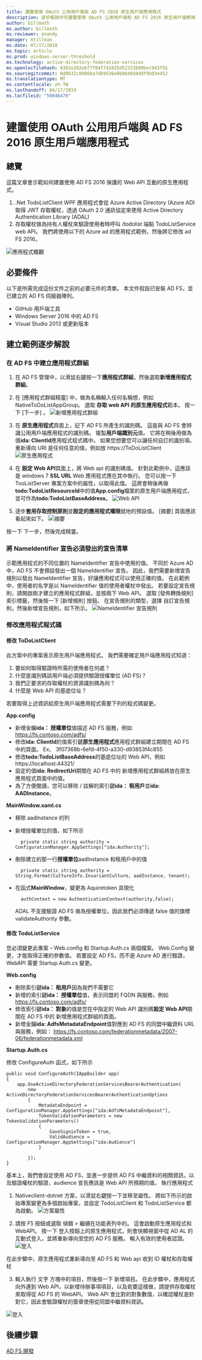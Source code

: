 ```yaml
---
title: 建置使用 OAuth 公用用戶端與 AD FS 2016 原生用戶端應用程式
description: 逐步解說中可建置使用 OAuth 公用用戶端和 AD FS 2016 原生用戶端應用程式的指示
author: billmath
ms.author: billmath
ms.reviewer: anandy
manager: mtillman
ms.date: 07/17/2018
ms.topic: article
ms.prod: windows-server-threshold
ms.technology: active-directory-federation-services
ms.openlocfilehash: 6302e282ebf7f84f741835d52333b99bec945f91
ms.sourcegitcommit: 0d0b32c8986ba7db9536e0b8648d4ddf9b03e452
ms.translationtype: MT
ms.contentlocale: zh-TW
ms.lasthandoff: 04/17/2019
ms.locfileid: "59846479"
---
```

# <a name="build-a-native-client-application-using-oauth-public-clients-with-ad-fs-2016"></a>建置使用 OAuth 公用用戶端與 AD FS 2016 原生用戶端應用程式

## <a name="overview"></a>總覽

這篇文章會示範如何建置使用 AD FS 2016 保護的 Web API 互動的原生應用程式。

1. .Net TodoListClient WPF 應用程式會從 Azure Active Directory (Azure AD) 取得 JWT 存取權杖，透過 OAuth 2.0 通訊協定來使用 Active Directory Authentication Library (ADAL)
2. 存取權杖做為持有人權杖來驗證使用者時呼叫 /todolist 端點 TodoListService web API。
 我們將使用以下的 Azure ad 的應用程式範例，然後將它修改 ad FS 2016。

![應用程式概觀](media/native-client-with-ad-fs-2016/appoverview.png)

## <a name="pre-requisites"></a>必要條件
以下是所需完成這份文件之前的必要元件的清單。 本文件假設已安裝 AD FS，並已建立的 AD FS 伺服器陣列。 

* GitHub 用戶端工具 
* Windows Server 2016 中的 AD FS
* Visual Studio 2013 或更新版本

## <a name="creating-the-sample-walkthrough"></a>建立範例逐步解說

### <a name="create-the-application-group-in-ad-fs"></a>在 AD FS 中建立應用程式群組

1. 在 AD FS 管理中，以滑鼠右鍵按一下**應用程式群組**，然後選取**新增應用程式群組**。

2. 在 [應用程式群組精靈] 中，做為名稱輸入任何名稱想，例如 NativeToDoListAppGroup。 選取 **存取 web API 的原生應用程式**範本。 按一下 [下一步] 。
 ![新增應用程式群組](media/native-client-with-ad-fs-2016/addapplicationgroup1.png)

3. 在 **原生應用程式**頁面上，記下 AD FS 所產生的識別碼。 這是與 AD FS 會辨識公用用戶端應用程式的識別碼。 複製**用戶端識別元**值。 它將在稍後用做為值**ida: ClientId**應用程式程式碼中。 如果您想要您可以讓任何自訂的識別項。 重新導向 URI 是任何任意的值，例如放 https://ToDoListClient![原生應用程式](media/native-client-with-ad-fs-2016/addapplicationgroup2.png)

4. 在 **設定 Web API**頁面上，將 Web api 的識別碼值。 針對此範例中，這應該是 windows 7 **SSL URL** Web 應用程式應在其中執行。 您可以按一下 TooListServer 專案方案中的屬性，以取得此值。 這將會稍後再做**todo:TodoListResourceId**中的值**App.config**檔案的原生用戶端應用程式，並可作為**todo:TodoListBaseAddress**。
![Web API](media/native-client-with-ad-fs-2016/addapplicationgroup3.png)

5. 逐步**套用存取控制原則**並**設定的應用程式權限**就地的預設值。 [摘要] 頁面應該看起來如下。
![摘要](media/native-client-with-ad-fs-2016/addapplicationgroupsummary.png)
 
按一下 下一步，然後完成精靈。

### <a name="add-the-nameidentifier-claim-to-the-list-of-claims-issued"></a>將 NameIdentifier 宣告必須發出的宣告清單
示範應用程式的不同位置的 NameIdentifier 宣告中使用的值。 不同於 Azure AD 中，AD FS 不會預設發出一個 NameIdentifier 宣告。 因此，我們需要新增宣告規則以發出 NameIdentifier 宣告，好讓應用程式可以使用正確的值。 在此範例中，使用者的名字是以 NameIdentifier 值的使用者權杖中發出。
若要設定宣告規則，請開啟剛才建立的應用程式群組，並按兩下 Web API。 選取 [發佈轉換規則] 索引標籤，然後按一下 [新增規則] 按鈕。 在宣告規則的類型，選擇 自訂宣告規則，然後新增宣告規則，如下所示。
![NameIdentifier 宣告規則](media/native-client-with-ad-fs-2016/addnameidentifierclaimrule.png)

### <a name="modify-the-application-code"></a>修改應用程式程式碼

#### <a name="modify-todolistclient"></a>修改 ToDoListClient

此方案中的專案表示原生用戶端應用程式。 我們需要確定用戶端應用程式知道：

1. 要如何取得驗證時所需的使用者在何處？
2. 什麼是識別碼該用戶端必須提供驗證授權單位 (AD FS)？
3. 我們正要求的存取權杖的資源識別碼為何？
4. 什麼是 Web API 的基底位址？

若要取得上述資訊給原生用戶端應用程式需要下列的程式碼變更。

**App.config**

* 新增金鑰**ida： 授權單位**值描述 AD FS 服務，例如 https://fs.contoso.com/adfs/
* 修改**ida: ClientId**的值索引鍵**原生應用程式**應用程式群組建立期間在 AD FS 中的頁面。 Ex、 3f07368b-6efd-4f50-a330-d93853f4c855
* 修改**todo:TodoListBaseAddress**的基底位址的 Web API，例如 https://localhost:44321/
* 設定的值**ida: RedirectUri**期間在 AD FS 中的 新增應用程式群組將放在原生應用程式頁面中的值。
* 為了方便閱讀，您可以移除 / 註解的索引鍵**ida： 租用戶**並**ida: AADInstance**。

**MainWindow.xaml.cs**

* 移除 aadInstance 的列
* 新增授權單位的值，如下所示

        private static string authority = ConfigurationManager.AppSettings["ida:Authority"];

* 刪除建立的那一行**授權單位**aadInstance 和租用戶中的值

        private static string authority = String.Format(CultureInfo.InvariantCulture, aadInstance, tenant);

* 在函式**MainWindow**，變更為 Aquiretoken 具現化

        authContext = new AuthenticationContext(authority,false);

    ADAL 不支援驗證 AD FS 做為授權單位，因此我們必須傳遞 false 值的旗標 validateAuthority 參數。    

#### <a name="modify-todolistservice"></a>修改 TodoListService
您必須變更此專案 – Web.config 和 Startup.Auth.cs 兩個檔案。 Web.Config 變更，才能取得正確的參數值。 若要設定 AD FS，而不是 Azure AD 進行驗證，WebAPI 需要 Startup.Auth.cs 變更。

**Web.config**

* 刪除索引鍵**ida： 租用戶**因為我們不需要它
* 新增的索引鍵**ida： 授權單位**值，表示同盟的 FQDN 與服務，例如 https://fs.contoso.com/adfs/
* 修改索引鍵**ida： 對象**的值是您在中指定的 Web API 識別碼**設定 Web API**期間在 AD FS 中的 新增應用程式群組的頁面。
* 新增金鑰**ida: AdfsMetadataEndpoint**值對應到 AD FS 的同盟中繼資料 URL 與服務，例如： https://fs.contoso.com/federationmetadata/2007-06/federationmetadata.xml

**Startup.Auth.cs**

修改 ConfigureAuth 函式，如下所示

    public void ConfigureAuth(IAppBuilder app)
    {
        app.UseActiveDirectoryFederationServicesBearerAuthentication(
            new ActiveDirectoryFederationServicesBearerAuthenticationOptions
            {
                MetadataEndpoint = ConfigurationManager.AppSettings["ida:AdfsMetadataEndpoint"],
                TokenValidationParameters = new TokenValidationParameters()
                {
                    SaveSigninToken = true,
                    ValidAudience = ConfigurationManager.AppSettings["ida:Audience"]
                }

            });
    }

基本上，我們會設定使用 AD FS，並進一步提供 AD FS 中繼資料的相關資訊，以及驗證權杖的驗證，audience 宣告應該是 Web API 所預期的值。
執行應用程式

1. Nativeclient-dotnet 方案，以滑鼠右鍵按一下並移至屬性。 將如下所示的啟始專案變更為多個啟始專案，並設定 TodoListClient 和 TodoListService 都為啟動。
![方案屬性](media/native-client-with-ad-fs-2016/solutionproperties.png)
 
2.  請按 F5 按鈕或選取 偵錯 > 繼續在功能表列中的。 這會啟動原生應用程式和 WebAPI。 按一下 登入按鈕上的原生應用程式，則會快顯視窗中從 AD AL 的互動式登入，並將重新導向至您的 AD FS 服務。 輸入有效的使用者認證。
![登入](media/native-client-with-ad-fs-2016/sign-in.png)
 
在此步驟中，原生應用程式重新導向至 AD FS 和 Web api 收到 ID 權杖和存取權杖

3.  輸入執行 文字 方塊中的項目，然後按一下 新增項目。 在此步驟中，應用程式向外連到 Web API，以新增待辦事項項目，以及若要這樣做，請提供存取權杖來取得從 AD FS 的 WebAPI。 Web API 會比對的對象數值，以確認權杖是針對它，因此會驗證權杖的簽章使用從同盟中繼資料資訊。
 
![登入](media/native-client-with-ad-fs-2016/clienttodoadd.png)

## <a name="next-steps"></a>後續步驟
[AD FS 開發](../../ad-fs/AD-FS-Development.md)  